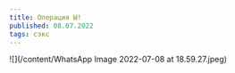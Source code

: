 ```yaml
---
title: Операция Ы!
published: 08.07.2022
tags: сэкс
---
```


![](/content/WhatsApp Image 2022-07-08 at 18.59.27.jpeg)
